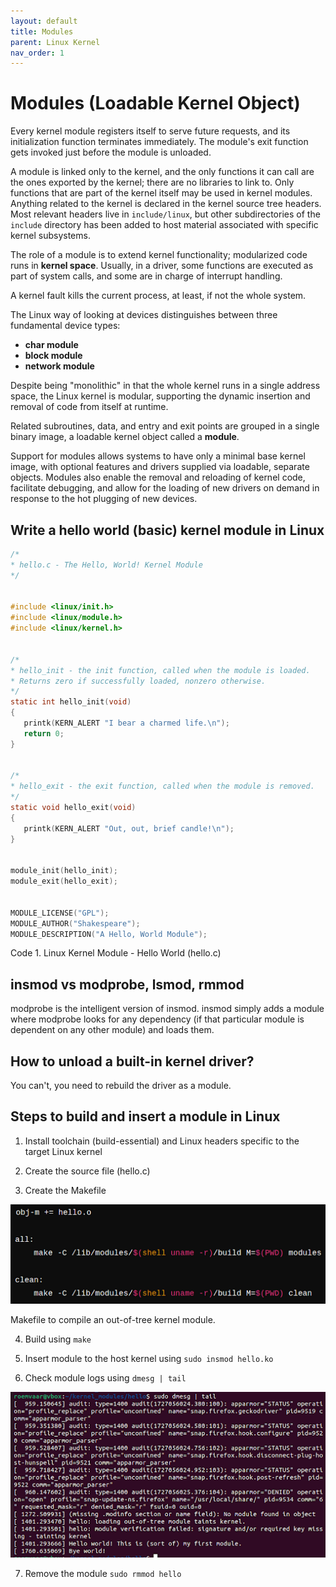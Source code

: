 ```yaml
---
layout: default
title: Modules
parent: Linux Kernel
nav_order: 1
---
```


# Modules (Loadable Kernel Object)

Every kernel module registers itself to serve future requests, and its initialization function terminates immediately. The module's exit function gets invoked just before the module is unloaded.

A module is linked only to the kernel, and the only functions it can call are the ones exported by the kernel; there are no libraries to link to. Only functions that are part of the kernel itself may be used in kernel modules. Anything related to the kernel is declared in the kernel source tree headers. Most relevant headers live in `include/linux`, but other subdirectories of the `include` directory has been added to host material associated with specific kernel subsystems.

The role of a module is to extend kernel functionality; modularized code runs in **kernel space**. Usually, in a driver, some functions are executed as part of system calls, and some are in charge of interrupt handling.

A kernel fault kills the current process, at least, if not the whole system.

The Linux way of looking at devices distinguishes between three fundamental device types:

* **char module**
* **block module**
* **network module**

Despite being "monolithic" in that the whole kernel runs in a single address space, the Linux kernel is modular, supporting the dynamic insertion and removal of code from itself at runtime.

Related subroutines, data, and entry and exit points are grouped in a single binary image, a loadable kernel object called a **module**.

Support for modules allows systems to have only a minimal base kernel image, with optional features and drivers supplied via loadable, separate objects. Modules also enable the removal and reloading of kernel code, facilitate debugging, and allow for the loading of new drivers on demand in response to the hot plugging of new devices.

## Write a hello world (basic) kernel module in Linux

```c
/*
* hello.c - The Hello, World! Kernel Module
*/


#include <linux/init.h>
#include <linux/module.h>
#include <linux/kernel.h>


/*
* hello_init - the init function, called when the module is loaded.
* Returns zero if successfully loaded, nonzero otherwise.
*/
static int hello_init(void)
{
   printk(KERN_ALERT "I bear a charmed life.\n");
   return 0;
}


/*
* hello_exit - the exit function, called when the module is removed.
*/
static void hello_exit(void)
{
   printk(KERN_ALERT "Out, out, brief candle!\n");
}


module_init(hello_init);
module_exit(hello_exit);


MODULE_LICENSE("GPL");
MODULE_AUTHOR("Shakespeare");
MODULE_DESCRIPTION("A Hello, World Module");
```

Code 1. Linux Kernel Module - Hello World (hello.c)

## insmod vs modprobe, lsmod, rmmod

modprobe is the intelligent version of insmod. insmod simply adds a module where modprobe looks for any dependency (if that particular module is dependent on any other module) and loads them.

## How to unload a built-in kernel driver?

You can't, you need to rebuild the driver as a module.

## Steps to build and insert a module in Linux

1. Install toolchain (build-essential) and Linux headers specific to the target Linux kernel

2. Create the source file (hello.c)

3. Create the Makefile

![makefile](../../assets/img/makefile.png)

Makefile to compile an out-of-tree kernel module.

4. Build using `make`

5. Insert module to the host kernel using `sudo insmod hello.ko`

6. Check module logs using `dmesg | tail`

![dmesg](../../assets/img/dmesg.png)

7. Remove the module `sudo rmmod hello`

